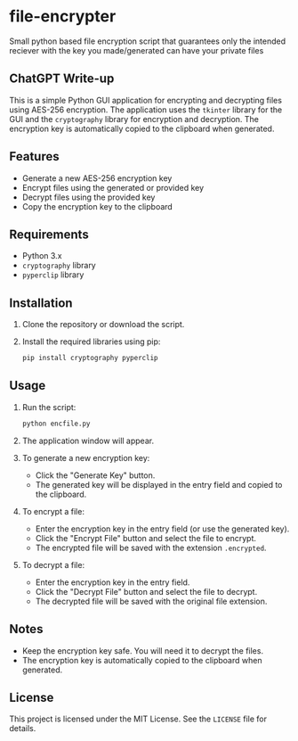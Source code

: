 # file-encrypter
Small python based file encryption script that guarantees only the intended reciever with the key you made/generated can have your private files

## ChatGPT Write-up
This is a simple Python GUI application for encrypting and decrypting files using AES-256 encryption. The application uses the `tkinter` library for the GUI and the `cryptography` library for encryption and decryption. The encryption key is automatically copied to the clipboard when generated.

## Features

- Generate a new AES-256 encryption key
- Encrypt files using the generated or provided key
- Decrypt files using the provided key
- Copy the encryption key to the clipboard

## Requirements

- Python 3.x
- `cryptography` library
- `pyperclip` library

## Installation

1. Clone the repository or download the script.
2. Install the required libraries using pip:

    ```bash
    pip install cryptography pyperclip
    ```

## Usage

1. Run the script:

    ```bash
    python encfile.py
    ```

2. The application window will appear.

3. To generate a new encryption key:
   - Click the "Generate Key" button.
   - The generated key will be displayed in the entry field and copied to the clipboard.

4. To encrypt a file:
   - Enter the encryption key in the entry field (or use the generated key).
   - Click the "Encrypt File" button and select the file to encrypt.
   - The encrypted file will be saved with the extension `.encrypted`.

5. To decrypt a file:
   - Enter the encryption key in the entry field.
   - Click the "Decrypt File" button and select the file to decrypt.
   - The decrypted file will be saved with the original file extension.

## Notes

- Keep the encryption key safe. You will need it to decrypt the files.
- The encryption key is automatically copied to the clipboard when generated.

## License

This project is licensed under the MIT License. See the `LICENSE` file for details.
